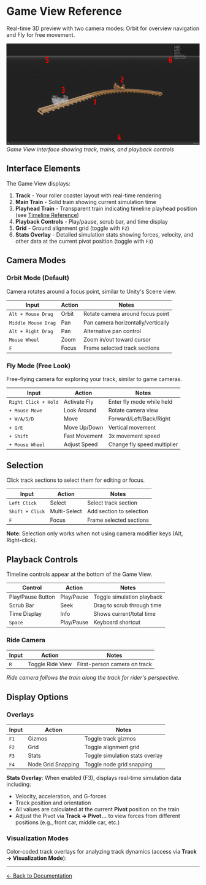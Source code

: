 # Game View Reference

Real-time 3D preview with two camera modes: Orbit for overview navigation and Fly for free movement.

![Game View Overview](../images/game-view.png)
_Game View interface showing track, trains, and playback controls_

## Interface Elements

The Game View displays:

1. **Track** - Your roller coaster layout with real-time rendering
2. **Main Train** - Solid train showing current simulation time
3. **Playhead Train** - Transparent train indicating timeline playhead position (see [Timeline Reference](timeline.md))
4. **Playback Controls** - Play/pause, scrub bar, and time display
5. **Grid** - Ground alignment grid (toggle with `F2`)
6. **Stats Overlay** - Detailed simulation stats showing forces, velocity, and other data at the current pivot position (toggle with `F3`)

## Camera Modes

### Orbit Mode (Default)

Camera rotates around a focus point, similar to Unity's Scene view.

| Input               | Action | Notes                              |
| ------------------- | ------ | ---------------------------------- |
| `Alt + Mouse Drag`  | Orbit  | Rotate camera around focus point   |
| `Middle Mouse Drag` | Pan    | Pan camera horizontally/vertically |
| `Alt + Right Drag`  | Pan    | Alternative pan control            |
| `Mouse Wheel`       | Zoom   | Zoom in/out toward cursor          |
| `F`                 | Focus  | Frame selected track sections      |

### Fly Mode (Free Look)

Free-flying camera for exploring your track, similar to game cameras.

| Input                | Action        | Notes                       |
| -------------------- | ------------- | --------------------------- |
| `Right Click + Hold` | Activate Fly  | Enter fly mode while held   |
| `+ Mouse Move`       | Look Around   | Rotate camera view          |
| `+ W/A/S/D`          | Move          | Forward/Left/Back/Right     |
| `+ Q/E`              | Move Up/Down  | Vertical movement           |
| `+ Shift`            | Fast Movement | 3x movement speed           |
| `+ Mouse Wheel`      | Adjust Speed  | Change fly speed multiplier |

## Selection

Click track sections to select them for editing or focus.

| Input           | Action       | Notes                    |
| --------------- | ------------ | ------------------------ |
| `Left Click`    | Select       | Select track section     |
| `Shift + Click` | Multi-Select | Add section to selection |
| `F`             | Focus        | Frame selected sections  |

**Note**: Selection only works when not using camera modifier keys (Alt, Right-click).

## Playback Controls

Timeline controls appear at the bottom of the Game View.

| Control           | Action     | Notes                      |
| ----------------- | ---------- | -------------------------- |
| Play/Pause Button | Play/Pause | Toggle simulation playback |
| Scrub Bar         | Seek       | Drag to scrub through time |
| Time Display      | Info       | Shows current/total time   |
| `Space`           | Play/Pause | Keyboard shortcut          |

### Ride Camera

| Input | Action           | Notes                        |
| ----- | ---------------- | ---------------------------- |
| `R`   | Toggle Ride View | First-person camera on track |

_Ride camera follows the train along the track for rider's perspective._

## Display Options

### Overlays

| Input       | Action                 | Notes                         |
| ----------- | ---------------------- | ----------------------------- |
| `F1`        | Gizmos                 | Toggle track gizmos           |
| `F2`        | Grid                   | Toggle alignment grid         |
| `F3`        | Stats                  | Toggle simulation stats overlay |
| `F4`        | Node Grid Snapping     | Toggle node grid snapping     |

**Stats Overlay**: When enabled (F3), displays real-time simulation data including:
- Velocity, acceleration, and G-forces
- Track position and orientation
- All values are calculated at the current **Pivot** position on the train
- Adjust the Pivot via **Track → Pivot...** to view forces from different positions (e.g., front car, middle car, etc.)

### Visualization Modes

Color-coded track overlays for analyzing track dynamics (access via **Track → Visualization Mode**):

---

[← Back to Documentation](../)
